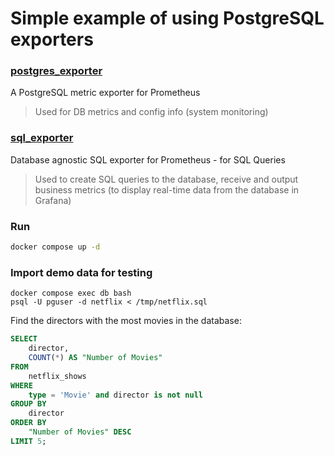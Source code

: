 # Simple example of using PostgreSQL exporters

### [postgres_exporter](https://github.com/prometheus-community/postgres_exporter)

A PostgreSQL metric exporter for Prometheus


> Used for DB metrics and config info (system monitoring)




### [sql_exporter](https://github.com/burningalchemist/sql_exporter/)
Database agnostic SQL exporter for Prometheus - for SQL Queries

> Used to create SQL queries to the database, receive and output business metrics (to display real-time data from the database in Grafana)



### Run

```bash
docker compose up -d
```

### Import demo data for testing

```ash
docker compose exec db bash
psql -U pguser -d netflix < /tmp/netflix.sql 
```

Find the directors with the most movies in the database:
```SQL
SELECT 
    director,
    COUNT(*) AS "Number of Movies"
FROM 
    netflix_shows
WHERE 
    type = 'Movie' and director is not null
GROUP BY 
    director
ORDER BY 
    "Number of Movies" DESC
LIMIT 5;
```